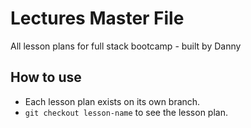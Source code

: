 # Lectures Master File

All lesson plans for full stack bootcamp - built by Danny

## How to use

- Each lesson plan exists on its own branch.
- `git checkout lesson-name` to see the lesson plan.